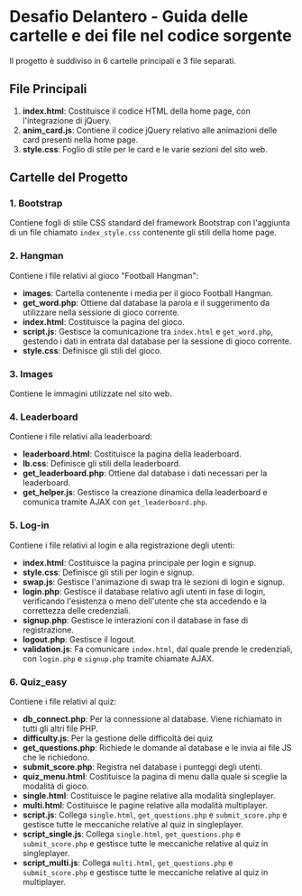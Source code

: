 # Desafio Delantero - Guida delle cartelle e dei file nel codice sorgente

Il progetto è suddiviso in 6 cartelle principali e 3 file separati.

## File Principali

1. **index.html**: Costituisce il codice HTML della home page, con l'integrazione di jQuery.
2. **anim_card.js**: Contiene il codice jQuery relativo alle animazioni delle card presenti nella home page.
3. **style.css**: Foglio di stile per le card e le varie sezioni del sito web.

## Cartelle del Progetto

### 1. Bootstrap
Contiene fogli di stile CSS standard del framework Bootstrap con l'aggiunta di un file chiamato `index_style.css` contenente gli stili della home page.

### 2. Hangman
Contiene i file relativi al gioco "Football Hangman":
- **images**: Cartella contenente i media per il gioco Football Hangman.
- **get_word.php**: Ottiene dal database la parola e il suggerimento da utilizzare nella sessione di gioco corrente.
- **index.html**: Costituisce la pagina del gioco.
- **script.js**: Gestisce la comunicazione tra `index.html` e `get_word.php`, gestendo i dati in entrata dal database per la sessione di gioco corrente.
- **style.css**: Definisce gli stili del gioco.

### 3. Images
Contiene le immagini utilizzate nel sito web.

### 4. Leaderboard
Contiene i file relativi alla leaderboard:
- **leaderboard.html**: Costituisce la pagina della leaderboard.
- **lb.css**: Definisce gli stili della leaderboard.
- **get_leaderboard.php**: Ottiene dal database i dati necessari per la leaderboard.
- **get_helper.js**: Gestisce la creazione dinamica della leaderboard e comunica tramite AJAX con `get_leaderboard.php`.

### 5. Log-in
Contiene i file relativi al login e alla registrazione degli utenti:
- **index.html**: Costituisce la pagina principale per login e signup.
- **style.css**: Definisce gli stili per login e signup.
- **swap.js**: Gestisce l'animazione di swap tra le sezioni di login e signup.
- **login.php**: Gestisce il database relativo agli utenti in fase di login, verificando l'esistenza o meno dell'utente che sta accedendo e la correttezza delle credenziali.
- **signup.php**: Gestisce le interazioni con il database in fase di registrazione.
- **logout.php**: Gestisce il logout.
- **validation.js**: Fa comunicare `index.html`, dal quale prende le credenziali, con `login.php` e `signup.php` tramite chiamate AJAX.

### 6. Quiz_easy
Contiene i file relativi al quiz:
- **db_connect.php**: Per la connessione al database. Viene richiamato in tutti gli altri file PHP.
- **difficulty.js**: Per la gestione delle difficoltà dei quiz
- **get_questions.php**: Richiede le domande al database e le invia ai file JS che le richiedono.
- **submit_score.php**: Registra nel database i punteggi degli utenti.
- **quiz_menu.html**: Costituisce la pagina di menu dalla quale si sceglie la modalità di gioco.
- **single.html**: Costituisce le pagine relative alla modalità singleplayer.
- **multi.html**: Costituisce le pagine relative alla modalità multiplayer.
- **script.js**: Collega `single.html`, `get_questions.php` e `submit_score.php` e gestisce tutte le meccaniche relative al quiz in singleplayer.
- **script_single.js**: Collega `single.html`, `get_questions.php` e `submit_score.php` e gestisce tutte le meccaniche relative al quiz in singleplayer.
- **script_multi.js**: Collega `multi.html`, `get_questions.php` e `submit_score.php` e gestisce tutte le meccaniche relative al quiz in multiplayer.

